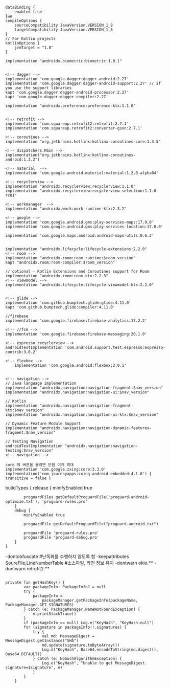 
    dataBinding {
        enabled true
    }we
    compileOptions {
        sourceCompatibility JavaVersion.VERSION_1_8
        targetCompatibility JavaVersion.VERSION_1_8
    }
    // For Kotlin projects
    kotlinOptions {
        jvmTarget = "1.8"
    }

    implementation "androidx.biometric:biometric:1.0.1"


    <!-- dagger -->
    implementation 'com.google.dagger:dagger-android:2.27'
    implementation 'com.google.dagger:dagger-android-support:2.27' // if you use the support libraries
    kapt 'com.google.dagger:dagger-android-processor:2.27'
    kapt 'com.google.dagger:dagger-compiler:2.27'

    implementation "androidx.preference:preference-ktx:1.1.0"


    <!-- retrofit -->
    implementation 'com.squareup.retrofit2:retrofit:2.7.1'
    implementation 'com.squareup.retrofit2:converter-gson:2.7.1'

    <!-- coroutines -->
    implementation "org.jetbrains.kotlinx:kotlinx-coroutines-core:1.3.5"
    
    <!-- dispatchers.Main -->
    implementation("org.jetbrains.kotlinx:kotlinx-coroutines-android:1.3.2")  

    <!-- material  -->
    implementation 'com.google.android.material:material:1.2.0-alpha04'

    <!-- recyclerview -->
    implementation "androidx.recyclerview:recyclerview:1.1.0"
    implementation "androidx.recyclerview:recyclerview-selection:1.1.0-rc01"

    <!-- workmanager  -->
    implementation "androidx.work:work-runtime-ktx:2.3.2"

    <!-- google -->
    implementation 'com.google.android.gms:play-services-maps:17.0.0'
    implementation 'com.google.android.gms:play-services-location:17.0.0'

    implementation 'com.google.maps.android:android-maps-utils:0.6.2'

    
    implementation "androidx.lifecycle:lifecycle-extensions:2.2.0"
    <!-- room -->
    implementation "androidx.room:room-runtime:$room_version"
    kapt "androidx.room:room-compiler:$room_version"

    // optional - Kotlin Extensions and Coroutines support for Room
    implementation "androidx.room:room-ktx:2.2.3"
    <!-- viewmodel -->
    implementation "androidx.lifecycle:lifecycle-viewmodel-ktx:2.2.0"


    <!-- glide -->
    implementation 'com.github.bumptech.glide:glide:4.11.0'
    kapt 'com.github.bumptech.glide:compiler:4.11.0'

    //firebase
    implementation 'com.google.firebase:firebase-analytics:17.2.2'

    <!-- //fcm -->
    implementation 'com.google.firebase:firebase-messaging:20.1.0'

    <!-- espresso recyclerview -->
    androidTestImplementation 'com.android.support.test.espresso:espresso-contrib:3.0.2'

    <!-- flexbox -->
        implementation 'com.google.android:flexbox:2.0.1'


    <!-- navigation -->
    // Java language implementation
    implementation "androidx.navigation:navigation-fragment:$nav_version"
    implementation "androidx.navigation:navigation-ui:$nav_version"

    // Kotlin
    implementation "androidx.navigation:navigation-fragment-ktx:$nav_version"
    implementation "androidx.navigation:navigation-ui-ktx:$nav_version"

    // Dynamic Feature Module Support
    implementation "androidx.navigation:navigation-dynamic-features-fragment:$nav_version"

    // Testing Navigation
    androidTestImplementation "androidx.navigation:navigation-testing:$nav_version"
    <!-- navigation -->

    core 의 버젼을 올리면 안됨 이게 최대
    implementation 'com.google.zxing:core:3.3.0'
    implementation('com.journeyapps:zxing-android-embedded:4.1.0') { transitive = false }


<!-- app build.gradle  proguard setting basic -->
buildTypes {
        release {
            minifyEnabled true

            proguardFiles getDefaultProguardFile('proguard-android-optimize.txt'), 'proguard-rules.pro'
        }
        debug {
            minifyEnabled true

            proguardFile getDefaultProguardFile("proguard-android.txt")

            proguardFile 'proguard-rules.pro'
            proguardFile 'proguard-debug.pro'
        }
    }
<!-- in proguard-rules.pro -->
-dontobfuscate                              #난독화를 수행하지 않도록 함
-keepattributes SoureFile,LineNumberTable   #소스파일, 라인 정보 유지
-dontwarn okio.**
-dontwarn retrofit2.**


```

private fun getHashKey() {
        var packageInfo: PackageInfo? = null
        try {
            packageInfo =
                packageManager.getPackageInfo(packageName, PackageManager.GET_SIGNATURES)
        } catch (e: PackageManager.NameNotFoundException) {
            e.printStackTrace()
        }
        if (packageInfo == null) Log.e("KeyHash", "KeyHash:null")
        for (signature in packageInfo!!.signatures) {
            try {
                val md: MessageDigest = MessageDigest.getInstance("SHA")
                md.update(signature.toByteArray())
                Log.d("KeyHash", Base64.encodeToString(md.digest(), Base64.DEFAULT))
            } catch (e: NoSuchAlgorithmException) {
                Log.e("KeyHash", "Unable to get MessageDigest. signature=$signature", e)
            }
        }
    }